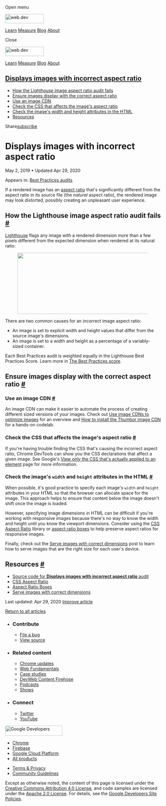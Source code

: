 <span class="w-tooltip w-tooltip--left">Open menu</span>

<a href="/" class="gc-analytics-event header-default__logo-link"><img src="/images/lockup.svg" alt="web.dev" class="header-default__logo" width="125" height="30" /></a>

<a href="/learn/" class="gc-analytics-event header-default__link">Learn</a> <a href="/measure/" class="gc-analytics-event header-default__link">Measure</a> <a href="/blog/" class="gc-analytics-event header-default__link">Blog</a> <a href="/about/" class="gc-analytics-event header-default__link">About</a>

<span class="w-tooltip">Close</span>

<a href="/" class="gc-analytics-event"><img src="/images/lockup.svg" alt="web.dev" class="drawer-default__logo" width="125" height="30" /></a>

<a href="/learn/" class="gc-analytics-event drawer-default__link">Learn</a> <a href="/measure/" class="gc-analytics-event drawer-default__link">Measure</a> <a href="/blog/" class="gc-analytics-event drawer-default__link">Blog</a> <a href="/about/" class="gc-analytics-event drawer-default__link">About</a>

<a href="#displays-images-with-incorrect-aspect-ratio" class="w-toc__header--link">Displays images with incorrect aspect ratio</a>
----------------------------------------------------------------------------------------------------------------------------------

-   [How the Lighthouse image aspect ratio audit fails](#how-the-lighthouse-image-aspect-ratio-audit-fails)
-   [Ensure images display with the correct aspect ratio](#ensure-images-display-with-the-correct-aspect-ratio)
-   [Use an image CDN](#use-an-image-cdn)
-   [Check the CSS that affects the image's aspect ratio](#check-the-css-that-affects-the-image's-aspect-ratio)
-   [Check the image's width and height attributes in the HTML](#check-the-image's-width-and-height-attributes-in-the-html)
-   [Resources](#resources)

Share<a href="/newsletter/" class="gc-analytics-event w-actions__fab w-actions__fab--subscribe"><span>subscribe</span></a>

Displays images with incorrect aspect ratio
===========================================

May 2, 2019 <span class="w-author__separator">•</span> Updated Apr 29, 2020

<span class="w-post-signpost__title">Appears in:</span> <a href="/lighthouse-best-practices" class="w-post-signpost__link">Best Practices audits</a>

If a rendered image has an [aspect ratio](https://en.wikipedia.org/wiki/Aspect_ratio_(image)) that's significantly different from the aspect ratio in its source file (the *natural* aspect ratio), the rendered image may look distorted, possibly creating an unpleasant user experience.

How the Lighthouse image aspect ratio audit fails <a href="#how-the-lighthouse-image-aspect-ratio-audit-fails" class="w-headline-link">#</a>
--------------------------------------------------------------------------------------------------------------------------------------------

[Lighthouse](https://developers.google.com/web/tools/lighthouse/) flags any image with a rendered dimension more than a few pixels different from the expected dimension when rendered at its natural ratio:

<figure><img src="https://web-dev.imgix.net/image/tcFciHGuF3MxnTr1y5ue01OGLBn2/OSV0HmZeoy84Tf0Vrt9o.png?auto=format" class="w-screenshot" sizes="(min-width: 800px) 800px, calc(100vw - 48px)" srcset="https://web-dev.imgix.net/image/tcFciHGuF3MxnTr1y5ue01OGLBn2/OSV0HmZeoy84Tf0Vrt9o.png?auto=format&amp;w=200 200w, https://web-dev.imgix.net/image/tcFciHGuF3MxnTr1y5ue01OGLBn2/OSV0HmZeoy84Tf0Vrt9o.png?auto=format&amp;w=228 228w, https://web-dev.imgix.net/image/tcFciHGuF3MxnTr1y5ue01OGLBn2/OSV0HmZeoy84Tf0Vrt9o.png?auto=format&amp;w=260 260w, https://web-dev.imgix.net/image/tcFciHGuF3MxnTr1y5ue01OGLBn2/OSV0HmZeoy84Tf0Vrt9o.png?auto=format&amp;w=296 296w, https://web-dev.imgix.net/image/tcFciHGuF3MxnTr1y5ue01OGLBn2/OSV0HmZeoy84Tf0Vrt9o.png?auto=format&amp;w=338 338w, https://web-dev.imgix.net/image/tcFciHGuF3MxnTr1y5ue01OGLBn2/OSV0HmZeoy84Tf0Vrt9o.png?auto=format&amp;w=385 385w, https://web-dev.imgix.net/image/tcFciHGuF3MxnTr1y5ue01OGLBn2/OSV0HmZeoy84Tf0Vrt9o.png?auto=format&amp;w=439 439w, https://web-dev.imgix.net/image/tcFciHGuF3MxnTr1y5ue01OGLBn2/OSV0HmZeoy84Tf0Vrt9o.png?auto=format&amp;w=500 500w, https://web-dev.imgix.net/image/tcFciHGuF3MxnTr1y5ue01OGLBn2/OSV0HmZeoy84Tf0Vrt9o.png?auto=format&amp;w=571 571w, https://web-dev.imgix.net/image/tcFciHGuF3MxnTr1y5ue01OGLBn2/OSV0HmZeoy84Tf0Vrt9o.png?auto=format&amp;w=650 650w, https://web-dev.imgix.net/image/tcFciHGuF3MxnTr1y5ue01OGLBn2/OSV0HmZeoy84Tf0Vrt9o.png?auto=format&amp;w=741 741w, https://web-dev.imgix.net/image/tcFciHGuF3MxnTr1y5ue01OGLBn2/OSV0HmZeoy84Tf0Vrt9o.png?auto=format&amp;w=845 845w, https://web-dev.imgix.net/image/tcFciHGuF3MxnTr1y5ue01OGLBn2/OSV0HmZeoy84Tf0Vrt9o.png?auto=format&amp;w=964 964w, https://web-dev.imgix.net/image/tcFciHGuF3MxnTr1y5ue01OGLBn2/OSV0HmZeoy84Tf0Vrt9o.png?auto=format&amp;w=1098 1098w, https://web-dev.imgix.net/image/tcFciHGuF3MxnTr1y5ue01OGLBn2/OSV0HmZeoy84Tf0Vrt9o.png?auto=format&amp;w=1252 1252w, https://web-dev.imgix.net/image/tcFciHGuF3MxnTr1y5ue01OGLBn2/OSV0HmZeoy84Tf0Vrt9o.png?auto=format&amp;w=1428 1428w, https://web-dev.imgix.net/image/tcFciHGuF3MxnTr1y5ue01OGLBn2/OSV0HmZeoy84Tf0Vrt9o.png?auto=format&amp;w=1600 1600w" width="800" height="198" /></figure>There are two common causes for an incorrect image aspect ratio:

-   An image is set to explicit width and height values that differ from the source image's dimensions.
-   An image is set to a width and height as a percentage of a variably-sized container.

Each Best Practices audit is weighted equally in the Lighthouse Best Practices Score. Learn more in [The Best Practices score](https://developers.google.com/web/tools/lighthouse/v3/scoring#best-practices).

Ensure images display with the correct aspect ratio <a href="#ensure-images-display-with-the-correct-aspect-ratio" class="w-headline-link">#</a>
------------------------------------------------------------------------------------------------------------------------------------------------

### Use an image CDN <a href="#use-an-image-cdn" class="w-headline-link">#</a>

An image CDN can make it easier to automate the process of creating different sized versions of your images. Check out [Use image CDNs to optimize images](/image-cdns/) for an overview and [How to install the Thumbor image CDN](/install-thumbor/) for a hands-on codelab.

### Check the CSS that affects the image's aspect ratio <a href="#check-the-css-that-affects-the-image&#39;s-aspect-ratio" class="w-headline-link">#</a>

If you're having trouble finding the CSS that's causing the incorrect aspect ratio, Chrome DevTools can show you the CSS declarations that affect a given image. See Google's [View only the CSS that's actually applied to an element](https://developers.google.com/web/tools/chrome-devtools/css/reference#computed) page for more information.

### Check the image's `width` and `height` attributes in the HTML <a href="#check-the-image&#39;s-width-and-height-attributes-in-the-html" class="w-headline-link">#</a>

When possible, it's good practice to specify each image's `width` and `height` attributes in your HTML so that the browser can allocate space for the image. This approach helps to ensure that content below the image doesn't shift once the image is loaded.

However, specifying image dimensions in HTML can be difficult if you're working with responsive images because there's no way to know the width and height until you know the viewport dimensions. Consider using the [CSS Aspect Ratio](https://www.npmjs.com/package/css-aspect-ratio) library or [aspect ratio boxes](https://css-tricks.com/aspect-ratio-boxes/) to help preserve aspect ratios for responsive images.

Finally, check out the [Serve images with correct dimensions](/serve-images-with-correct-dimensions) post to learn how to serve images that are the right size for each user's device.

Resources <a href="#resources" class="w-headline-link">#</a>
------------------------------------------------------------

-   [Source code for **Displays images with incorrect aspect ratio** audit](https://github.com/GoogleChrome/lighthouse/blob/master/lighthouse-core/audits/image-aspect-ratio.js)
-   [CSS Aspect Ratio](https://www.npmjs.com/package/css-aspect-ratio)
-   [Aspect Ratio Boxes](https://css-tricks.com/aspect-ratio-boxes/)
-   [Serve images with correct dimensions](/serve-images-with-correct-dimensions)

<span class="w-mr--sm">Last updated: Apr 29, 2020 </span>[Improve article](https://github.com/GoogleChrome/web.dev/blob/master/src/site/content/en/lighthouse-best-practices/image-aspect-ratio/index.md)

<a href="/lighthouse-best-practices" class="gc-analytics-event w-article-navigation__link w-article-navigation__link--back w-article-navigation__link--single">Return to all articles</a>

-   ### Contribute

    -   <a href="https://github.com/GoogleChrome/web.dev/issues/new?assignees=&amp;labels=bug&amp;template=bug_report.md&amp;title=" class="w-footer__linkbox-link">File a bug</a>
    -   <a href="https://github.com/googlechrome/web.dev" class="w-footer__linkbox-link">View source</a>

-   ### Related content

    -   <a href="https://blog.chromium.org/" class="w-footer__linkbox-link">Chrome updates</a>
    -   <a href="https://developers.google.com/web/" class="w-footer__linkbox-link">Web Fundamentals</a>
    -   <a href="https://developers.google.com/web/showcase/" class="w-footer__linkbox-link">Case studies</a>
    -   <a href="https://devwebfeed.appspot.com/" class="w-footer__linkbox-link">DevWeb Content Firehose</a>
    -   <a href="/podcasts/" class="w-footer__linkbox-link">Podcasts</a>
    -   <a href="/shows/" class="w-footer__linkbox-link">Shows</a>

-   ### Connect

    -   <a href="https://www.twitter.com/ChromiumDev" class="w-footer__linkbox-link">Twitter</a>
    -   <a href="https://www.youtube.com/user/ChromeDevelopers" class="w-footer__linkbox-link">YouTube</a>

<a href="https://developers.google.com/" class="w-footer__utility-logo-link"><img src="/images/lockup-color.png" alt="Google Developers" class="w-footer__utility-logo" width="185" height="33" /></a>

-   <a href="https://developer.chrome.com/" class="w-footer__utility-link">Chrome</a>
-   <a href="https://firebase.google.com/" class="w-footer__utility-link">Firebase</a>
-   <a href="https://cloud.google.com/" class="w-footer__utility-link">Google Cloud Platform</a>
-   <a href="https://developers.google.com/products" class="w-footer__utility-link">All products</a>

<!-- -->

-   <a href="https://policies.google.com/" class="w-footer__utility-link">Terms &amp; Privacy</a>
-   <a href="/community-guidelines/" class="w-footer__utility-link">Community Guidelines</a>

Except as otherwise noted, the content of this page is licensed under the [Creative Commons Attribution 4.0 License](https://creativecommons.org/licenses/by/4.0/), and code samples are licensed under the [Apache 2.0 License](https://www.apache.org/licenses/LICENSE-2.0). For details, see the [Google Developers Site Policies](https://developers.google.com/terms/site-policies).
